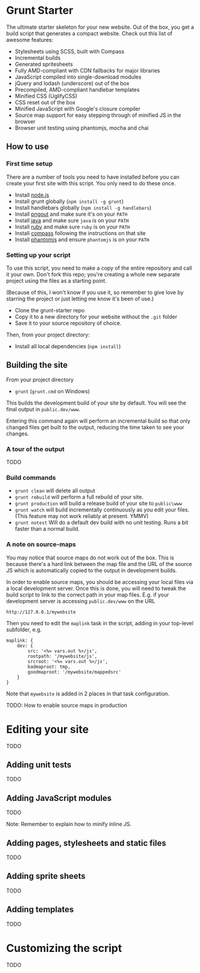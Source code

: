 Grunt Starter
=============

The ultimate starter skeleton for your new website. Out of the box, you get a build script that generates a compact website. Check out this list of awesome features:

- Stylesheets using SCSS, built with Compass
- Incremental builds
- Generated spritesheets
- Fully AMD-compliant with CDN fallbacks for major libraries
- JavaScript compiled into single-download modules
- jQuery and lodash (underscore) out of the box
- Precompiled, AMD-compliant handlebar templates
- Minified CSS (UglifyCSS)
- CSS reset out of the box
- Minified JavaScript with Google's closure compiler
- Source map support for easy stepping through of minified JS in the browser
- Browser unit testing using phantomjs, mocha and chai

How to use
----------

### First time setup

There are a number of tools you need to have installed before you can create your first site with this script. You only need to do these once.

- Install [node.js](http://nodejs.org/)
- Install grunt globally (`npm install -g grunt`)
- Install handlebars globally (`npm install -g handlebars`)
- Install [pngout](http://advsys.net/ken/utils.htm) and make sure it's on your `PATH`
- Install [java](http://www.oracle.com/technetwork/java/javase/downloads/index.html) and make sure `java` is on your `PATH`
- Install [ruby](http://www.ruby-lang.org) and make sure `ruby` is on your `PATH`
- Install [compass](http://compass-style.org/install/) following the instructions on that site
- Install [phantomjs](http://phantomjs.org/) and ensure `phantomjs` is on your `PATH`

### Setting up your script

To use this script, you need to make a copy of the entire repository and call it your own. Don't fork this repo; you're creating a whole new separate project using the files as a starting point.

(Because of this, I won't know if you use it, so remember to give love by starring the project or just letting me know it's been of use.)

- Clone the grunt-starter repo
- Copy it to a new directory for your website without the `.git` folder
- Save it to your source repository of choice.

Then, from your project directory:

- Install all local dependencies (`npm install`)

Building the site
-----------------

From your project directory

- `grunt` (`grunt.cmd` on Windows)

This builds the development build of your site by default. You will see the final output in `public.dev/www`.

Entering this command again will perform an incremental build so that only changed files get built to the output, reducing the time taken to see your changes.

### A tour of the output

TODO

### Build commands

- `grunt clean` will delete all output
- `grunt rebuild` will perform a full rebuild of your site.
- `grunt production` will build a release build of your site to `public\www`
- `grunt watch` will build incrementally continuously as you edit your files. (This feature may not work reliably at present. YMMV)
- `grunt notest` Will do a default dev build with no unit testing. Runs a bit faster than a normal build.

### A note on source-maps

You may notice that source maps do not work out of the box. This is because there's a hard link between the map file and the URL of the source JS which is automatically copied to the output in development builds.

In order to enable source maps, you should be accessing your local files via a local development server. Once this is done, you will need to tweak the build script to link to the correct path in your map files. E.g. if your development server is accessing `public.dev/www` on the URL

    http://127.0.0.1/mywebsite

Then you need to edit the `maplink` task in the script, adding in your top-level subfolder, e.g.

    maplink: {
        dev: {
            src: '<%= vars.out %>/js',
            rootpath: '/mywebsite/js',
            srcroot: '<%= vars.out %>/js',
            badmaproot: tmp,
            goodmaproot: '/mywebsite/mappedsrc'
        }
    }

Note that `mywebsite` is added in 2 places in that task configuration.

TODO: How to enable source maps in production

Editing your site
=================

TODO


Adding unit tests
-----------------

TODO

Adding JavaScript modules
-------------------------

TODO

Note: Remember to explain how to minify inline JS.


Adding pages, stylesheets and static files
------------------------------------------

TODO

Adding sprite sheets
--------------------

TODO

Adding templates
----------------

TODO

Customizing the script
======================

TODO
